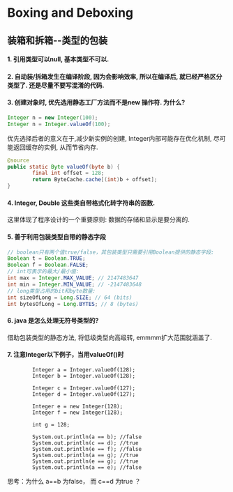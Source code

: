 # Boxing and Deboxing
## 装箱和拆箱--类型的包装

#### 1. 引用类型可以null, 基本类型不可以.
#### 2. 自动装/拆箱发生在编译阶段, 因为会影响效率, 所以在编译后, 就已经严格区分类型了. 还是尽量不要写混淆的代码.
#### 3. 创建对象时, 优先选用静态工厂方法而不是new 操作符. 为什么?
```java
Integer n = new Integer(100);
Integer n = Integer.valueOf(100);
```
优先选择后者的意义在于,减少新实例的创建, Integer内部可能存在优化机制, 尽可能返回缓存的实例, 从而节省内存.
```java
@source
public static Byte valueOf(byte b) {
        final int offset = 128;
        return ByteCache.cache[(int)b + offset];
}
```
#### 4. Integer, Double 这些类自带格式化转字符串的函数.
这里体现了程序设计的一个重要原则: 数据的存储和显示是要分离的.
#### 5. 善于利用包装类型自带的静态字段
```java
// boolean只有两个值true/false，其包装类型只需要引用Boolean提供的静态字段:
Boolean t = Boolean.TRUE;
Boolean f = Boolean.FALSE;
// int可表示的最大/最小值:
int max = Integer.MAX_VALUE; // 2147483647
int min = Integer.MIN_VALUE; // -2147483648
// long类型占用的bit和byte数量:
int sizeOfLong = Long.SIZE; // 64 (bits)
int bytesOfLong = Long.BYTES; // 8 (bytes)
```
#### 6. java 是怎么处理无符号类型的?
借助包装类型的静态方法, 将低级类型向高级转, emmmm扩大范围就涵盖了.

#### 7. 注意Integer以下例子，当用valueOf()时

```
        Integer a = Integer.valueOf(128);
        Integer b = Integer.valueOf(128);

        Integer c = Integer.valueOf(127);
        Integer d = Integer.valueOf(127);

        Integer e = new Integer(128);
        Integer f = new Integer(128);

        int g = 128;

        System.out.println(a == b); //false
        System.out.println(c == d); //true
        System.out.println(e == f); //false
        System.out.println(a == g); //true
        System.out.println(e == g); //true
        System.out.println(a == e); //false
```
 思考：为什么 a==b 为false， 而 c==d 为true ？